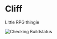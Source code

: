 # Cliff
Little RPG thingie

![Checking Buildstatus](https://ci.appveyor.com/api/projects/status/github/MaxKruse/Cliff)
